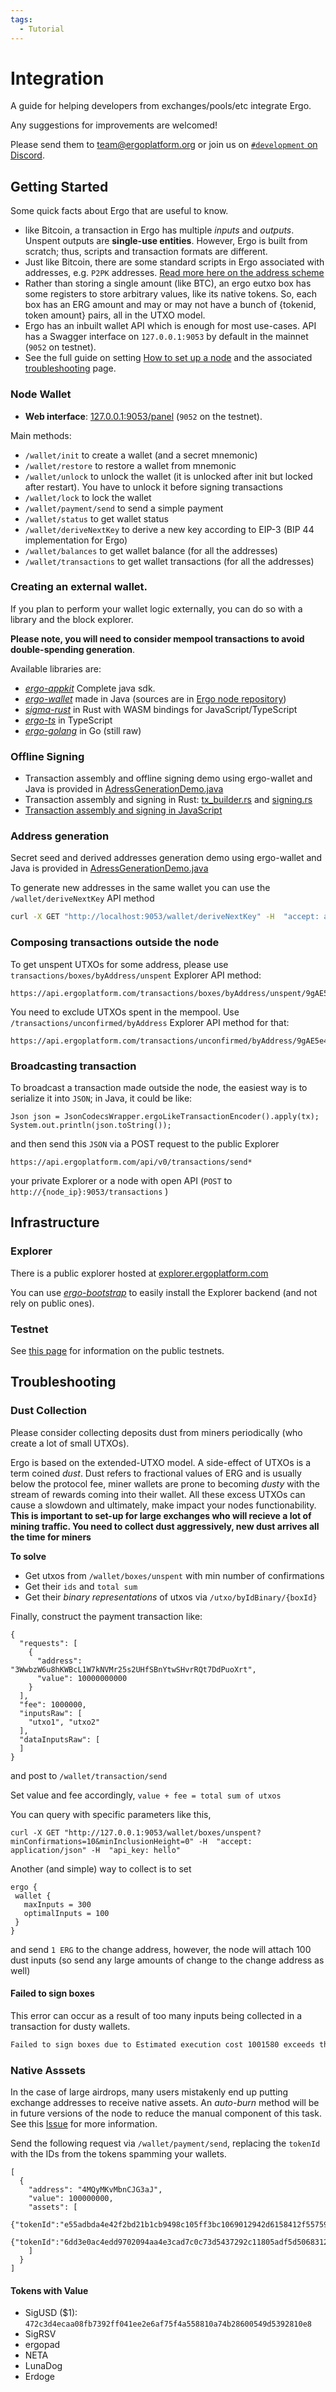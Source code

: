 ```yaml
---
tags:
  - Tutorial
---
```



# Integration

A guide for helping developers from exchanges/pools/etc integrate Ergo. 

Any suggestions for improvements are welcomed! 

Please send them to team@ergoplatform.org or join us on [`#development` on Discord](https://discord.gg/kj7s7nb).


## Getting Started


Some quick facts about Ergo that are useful to know. 

* like Bitcoin, a transaction in Ergo has multiple *inputs* and *outputs*. Unspent outputs are **single-use entities**. However, Ergo is built from scratch; thus, scripts and transaction formats are different.
* Just like Bitcoin, there are some standard scripts in Ergo associated with addresses, e.g. `P2PK` addresses. [Read more here on the address scheme](/dev/wallet/address)
* Rather than storing a single amount (like BTC), an ergo eutxo box has some registers to store arbitrary values, like its native tokens. So, each box has an ERG amount and may or may not have a bunch of {tokenid, token amount} pairs, all in the UTXO model.
* Ergo has an inbuilt wallet API which is enough for most use-cases. API has a Swagger interface on `127.0.0.1:9053` by default in the mainnet (`9052` on testnet).
* See the full guide on setting [How to set up a node](/node/platforms/tutorial) and the associated [troubleshooting](/node/platforms/troubleshooting) page.



### Node Wallet


- **Web interface**: [127.0.0.1:9053/panel](https://127.0.0.1:9053/panel) (`9052` on the testnet). 

Main methods:

* `/wallet/init` to create a wallet (and a secret mnemonic)  
* `/wallet/restore` to restore a wallet from mnemonic
* `/wallet/unlock` to unlock the wallet (it is unlocked after init but locked after restart). You have to unlock it before signing transactions
* `/wallet/lock` to lock the wallet
* `/wallet/payment/send` to send a simple payment
* `/wallet/status` to get wallet status
* `/wallet/deriveNextKey` to derive a new key according to EIP-3 (BIP 44 implementation for Ergo)
* `/wallet/balances` to get wallet balance (for all the addresses) 
* `/wallet/transactions` to get wallet transactions (for all the addresses) 

### Creating an external wallet.

If you plan to perform your wallet logic externally, you can do so with a library and the block explorer. 

**Please note, you will need to consider mempool transactions to avoid double-spending generation**.

Available libraries are:

* [*ergo-appkit*](https://github.com/ergoplatform/ergo-appkit) Complete java sdk.
* [*ergo-wallet*](https://mvnrepository.com/artifact/org.ergoplatform/ergo-wallet) made in Java (sources are in [Ergo node repository](https://github.com/ergoplatform/ergo/tree/master/ergo-wallet))
* [*sigma-rust*](https://github.com/ergoplatform/sigma-rust/) in Rust with WASM bindings for JavaScript/TypeScript
* [*ergo-ts*](https://github.com/coinbarn/ergo-ts) in TypeScript
* [*ergo-golang*](https://github.com/azhiganov/ergo-golang) in Go (still raw)


### Offline Signing

- Transaction assembly and offline signing demo using ergo-wallet and Java is provided in [AdressGenerationDemo.java](https://gist.github.com/kushti/c040f244865a451b94df01032c7a3456 )
- Transaction assembly and signing in Rust: [tx_builder.rs](https://github.com/ergoplatform/sigma-rust/blob/d70bea875792c4e383bfdd71754338695bdb37f8/ergo-lib/src/wallet/tx_builder.rs#L552-L592) and [signing.rs](https://github.com/ergoplatform/sigma-rust/blob/d70bea875792c4e383bfdd71754338695bdb37f8/ergo-lib/src/wallet/signing.rs#L133-L161)
- [Transaction assembly and signing in JavaScript](https://github.com/ergoplatform/sigma-rust/blob/d70bea875792c4e383bfdd71754338695bdb37f8/bindings/ergo-lib-wasm/tests/test_transaction.js#L9-L69)


### Address generation

Secret seed and derived addresses generation demo using ergo-wallet and Java is provided in [AdressGenerationDemo.java](https://gist.github.com/kushti/70dcfa841dfb504721f09c911b0fc53d)


To generate new addresses in the same wallet you can use the `/wallet/deriveNextKey` API method

```bash
curl -X GET "http://localhost:9053/wallet/deriveNextKey" -H  "accept: application/json" -H  "api_key: hello"
```




### Composing transactions outside the node


To get unspent UTXOs for some address, please use `transactions/boxes/byAddress/unspent` Explorer API method: 

```
https://api.ergoplatform.com/transactions/boxes/byAddress/unspent/9gAE5e454UT5s3NB1625u1LynQYPS2XzzBEK4xumvSZdqnXT35M 
```

You need to exclude UTXOs spent in the mempool. Use `/transactions/unconfirmed/byAddress` Explorer API method for that:

```
https://api.ergoplatform.com/transactions/unconfirmed/byAddress/9gAE5e454UT5s3NB1625u1LynQYPS2XzzBEK4xumvSZdqnXT35M
```

### Broadcasting transaction


To broadcast a transaction made outside the node, the easiest way is to serialize it into `JSON`; in Java, it could be like:

```
Json json = JsonCodecsWrapper.ergoLikeTransactionEncoder().apply(tx);
System.out.println(json.toString());
```

and then send this `JSON` via a POST request to the public Explorer 

```
https://api.ergoplatform.com/api/v0/transactions/send*
```

your private Explorer or a node with open API (`POST` to `http://{node_ip}:9053/transactions` )



## Infrastructure

### Explorer

There is a public explorer hosted at [explorer.ergoplatform.com](https://explorer.ergoplatform.com/)

You can use [*ergo-bootstrap*](https://github.com/ergoplatform/ergo-bootstrap) to easily install the Explorer backend (and not rely on public ones). 

### Testnet

See [this page](/dev/start/testnet) for information on the public testnets.



## Troubleshooting

### Dust Collection

Please consider collecting deposits dust from miners periodically (who create a lot of small UTXOs).



Ergo is based on the extended-UTXO model. A side-effect of UTXOs is a term coined *dust*. Dust refers to fractional values of ERG and is usually below the protocol fee, miner wallets are prone to becoming *dusty* with the stream of rewards coming into their wallet. All these excess UTXOs can cause a slowdown and ultimately, make impact your nodes functionability. **This is important to set-up for large exchanges who will recieve a lot of mining traffic. You need to collect dust aggressively, new dust arrives all the time for miners**



**To solve**

- Get utxos from `/wallet/boxes/unspent` with min number of confirmations
- Get their `ids` and `total sum`
- Get their *binary representations* of utxos via `/utxo/byIdBinary/{boxId}`


Finally, construct the payment transaction like:
  
```
{
  "requests": [
    {
      "address": "3WwbzW6u8hKWBcL1W7kNVMr25s2UHfSBnYtwSHvrRQt7DdPuoXrt",
      "value": 10000000000
    }
  ],
  "fee": 1000000,
  "inputsRaw": [
    "utxo1", "utxo2"
  ],
  "dataInputsRaw": [
  ]
} 
```

and post to `/wallet/transaction/send`

Set value and fee accordingly, `value + fee = total sum of utxos`

You can query with specific parameters like this, 

```
curl -X GET "http://127.0.0.1:9053/wallet/boxes/unspent?minConfirmations=10&minInclusionHeight=0" -H  "accept: application/json" -H  "api_key: hello"
```

Another (and simple) way to collect is to set 

```
ergo {
 wallet {
   maxInputs = 300 
   optimalInputs = 100
 }
}
```

and send `1 ERG` to the change address, however, the node will attach 100 dust inputs (so send any large amounts of change to the change address as well)

#### Failed to sign boxes

This error can occur as a result of too many inputs being collected in a transaction for dusty wallets. 

```bash
Failed to sign boxes due to Estimated execution cost 1001580 exceeds the limit 1000000: Vector(ErgoBox(0275eb3a125bc02fe997cb98c0de8131bd9b2e4617110d
```



### Native Asssets

In the case of large airdrops, many users mistakenly end up putting exchange addresses to receive native assets. An *auto-burn* method will be in future versions of the node to reduce the manual component of this task. See this [Issue](https://github.com/ergoplatform/ergo/issues/1604) for more information.

Send the following request via `/wallet/payment/send`, replacing the `tokenId` with the IDs from the tokens spamming your wallets. 

```
[
  {
    "address": "4MQyMKvMbnCJG3aJ",
    "value": 100000000,
    "assets": [
      {"tokenId":"e55adbda4e42f2bd21b1cb9498c105ff3bc1069012942d6158412f55759369c3","amount":1},
      {"tokenId":"6dd3e0ac4edd9702094aa4e3cad7c0c73d5437292c11805adf5d5068312748b4","amount":1}
    ]
  }
]
```

#### Tokens with Value

- SigUSD ($1): `472c3d4ecaa08fb7392ff041ee2e6af75f4a558810a74b28600549d5392810e8` 
- SigRSV
- ergopad
- NETA
- LunaDog
- Erdoge

